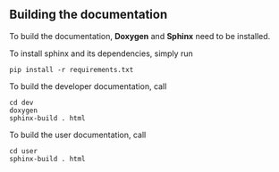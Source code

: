Building the documentation
--------------------------

To build the documentation, __Doxygen__ and __Sphinx__ need to be installed.

To install sphinx and its dependencies, simply run

    pip install -r requirements.txt


To build the developer documentation, call

    cd dev
    doxygen
    sphinx-build . html

To build the user documentation, call

    cd user
    sphinx-build . html
